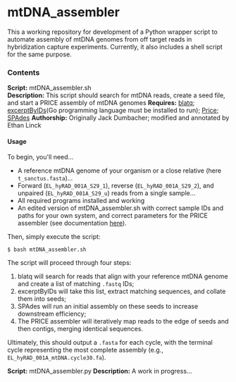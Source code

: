 # mtDNA_assembler

This a working repository for development of a Python wrapper script to automate assembly of mtDNA genomes from off target reads in hybridization capture experiments. Currently, it also includes a shell script for the same purpose.

### Contents

**Script:** mtDNA_assembler.sh  
**Description:**  This script should search for mtDNA reads, create a seed file, and start a PRICE assembly of mtDNA genomes
**Requires:** [blatq](https://github.com/calacademy-research/BLATq); [excerptByIDs](https://github.com/calacademy-research/excerptByIDs)(Go programming language must be installed to run); [Price](http://derisilab.ucsf.edu/software/price/); [SPAdes](http://bioinf.spbau.ru/spades)
**Authorship:** Originally Jack Dumbacher; modified and annotated by Ethan Linck  

#### Usage
To begin, you'll need...  
* A reference mtDNA genome of your organism or a close relative (here `t_sanctus.fasta`)...
* Forward (`EL_hyRAD_001A_S29_1`), reverse (`EL_hyRAD_001A_S29_2`), and unpaired (`EL_hyRAD_001A_S29_u`) reads from a single sample...
* All required programs installed and working
* An edited version of mtDNA_assembler.sh with correct sample IDs and paths for your own system, and correct parameters for the PRICE assembler (see documentation [here](http://derisilab.ucsf.edu/software/price/)). 
  
Then, simply execute the script:  
   
```{sh}
$ bash mtDNA_assembler.sh
```
  
The script will proceed through four steps: 
1. blatq will search for reads that align with your reference mtDNA genome and create a list of matching `.fastq` IDs;  
2. excerptByIDs will take this list, extract matching sequences, and collate them into seeds;  
3. SPAdes will run an initial assembly on these seeds to increase downstream efficiency;
4. The PRICE assembler will iteratively map reads to the edge of seeds and then contigs, merging identical sequences. 
  
Ultimately, this should output a `.fasta` for each cycle, with the terminal cycle representing the most complete assembly (e.g., `EL_hyRAD_001A_mtDNA.cycle30.fa`).  
  
**Script:** mtDNA_assembler.py 
**Description:** A work in progress...